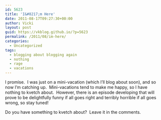 ```yaml
---
id: 5623
title: 'I&#8217;m Here'
date: 2011-08-17T09:27:30+00:00
author: Vicki
layout: post
guid: https://vkblog.github.io/?p=5623
permalink: /2011/08/im-here/
categories:
  - Uncategorized
tags:
  - blogging about blogging again
  - nothing
  - rage
  - vacations
---
```

I promise.  I was just on a mini-vacation (which I&#8217;ll blog about soon), and so now I&#8217;m catching up.  Mini-vacations tend to make me happy, so I have nothing to kvetch about.  However, there is an episode developing that will prove to be delightfully funny if all goes right and terribly horrible if all goes wrong, so stay tuned!

Do you have something to kvetch about?  Leave it in the comments.